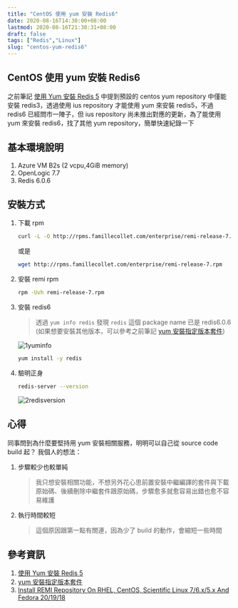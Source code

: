 ```yaml
---
title: "CentOS 使用 yum 安裝 Redis6"
date: 2020-08-16T14:30:00+08:00
lastmod: 2020-08-16T21:30:31+08:00
draft: false
tags: ["Redis","Linux"]
slug: "centos-yum-redis6"
---
```

## CentOS 使用 yum 安裝 Redis6

之前筆記 [使用 Yum 安裝 Redis 5](https://blog.yowko.com/yum-install-redis5/) 中提到預設的 centos yum repository 中僅能安裝 redis3，透過使用 ius repository 才能使用 yum 來安裝 redis5，不過 redis6 已經問市一陣子，但 ius repository 尚未推出對應的更新，為了能使用 yum 來安裝 redis6，找了其他 yum repository，簡單快速紀錄一下

## 基本環境說明

1. Azure VM B2s (2 vcpu,4GiB memory)
2. OpenLogic 7.7
3. Redis 6.0.6

## 安裝方式

1. 下載 rpm

    ```bash
    curl -L -O http://rpms.famillecollet.com/enterprise/remi-release-7.rpm
    ```

    或是

    ```bash
    wget http://rpms.famillecollet.com/enterprise/remi-release-7.rpm
    ```

2. 安裝 remi rpm

    ```bash
    rpm -Uvh remi-release-7.rpm
    ```

3. 安裝 redis6

    > 透過 `yum info redis` 發現 `redis` 這個 package name 已是 redis6.0.6 (如果想要安裝其他版本，可以參考之前筆記 [yum 安裝指定版本套件](https://blog.yowko.com/yum-specific-version))

    ![1yuminfo](https://user-images.githubusercontent.com/3851540/90330536-03582c80-dfe0-11ea-84a4-cc75c7899fea.png)

    ```bash
    yum install -y redis
    ```

4. 驗明正身

    ```bash
    redis-server --version
    ```

    ![2redisversion](https://user-images.githubusercontent.com/3851540/90330539-05ba8680-dfe0-11ea-8e37-8316d4f30600.png)

## 心得

同事問到為什麼要堅持用 yum 安裝相關服務，明明可以自己從 source code build 起？ 我個人的想法：

1. 步驟較少也較單純

    > 我只想安裝相關功能，不想另外花心思前置安裝中繼編譯的套件與下載原始碼、後續刪除中繼套件跟原始碼，步驟愈多就愈容易出錯也愈不容易維護

2. 執行時間較短

    > 這個原因跟第一點有關連，因為少了 build 的動作，會縮短一些時間

## 參考資訊

1. [使用 Yum 安裝 Redis 5](https://blog.yowko.com/yum-install-redis5/)
2. [yum 安裝指定版本套件](https://blog.yowko.com/yum-specific-version)
3. [Install REMI Repository On RHEL, CentOS, Scientific Linux 7/6.x/5.x And Fedora 20/19/18](https://www.unixmen.com/install-remi-repository-rhel-centos-scientific-linux-76-x5-x-fedora-201918/)